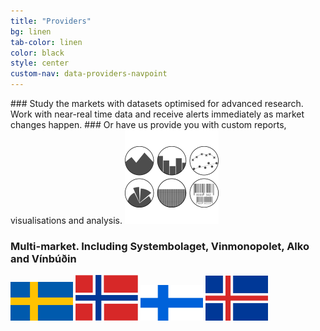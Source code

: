 ```yaml
---
title: "Providers"
bg: linen
tab-color: linen
color: black
style: center
custom-nav: data-providers-navpoint
---
```


<p id="data-providers-navpoint"></p>
### Study the markets with datasets optimised for advanced research. Work with near-real time data and receive alerts immediately as market changes happen.
### Or have us provide you with custom reports, visualisations and analysis.
<img src="/img/Icon-set-graph.png" width="150">
<br/>

### Multi-market. Including Systembolaget, Vinmonopolet, Alko and Vínbúðin

<img src="/img/flagOfSweden.svg" width="100">
<img src="/img/flagOfNorway.svg" width="100">
<img src="/img/flagOfFinland.svg" width="100">
<img src="/img/flagOfIceland.svg" width="100">